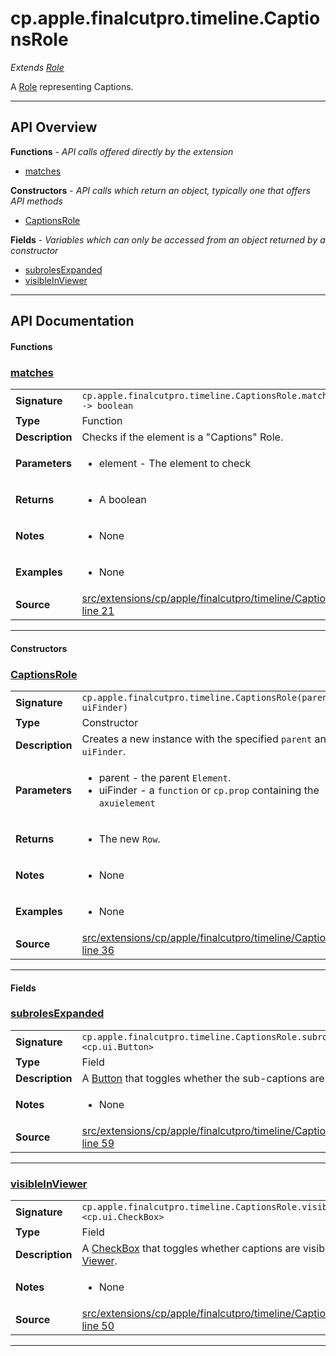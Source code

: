 # cp.apple.finalcutpro.timeline.CaptionsRole

 *Extends [Role](cp.apple.finalcutpro.timeline.Role.md)*

A [Role](cp.apple.finalcutpro.timeline.Role.md) representing Captions.

---

## API Overview
**Functions** - _API calls offered directly by the extension_
 * [matches](#matches)

**Constructors** - _API calls which return an object, typically one that offers API methods_
 * [CaptionsRole](#captionsrole)

**Fields** - _Variables which can only be accessed from an object returned by a constructor_
 * [subrolesExpanded](#subrolesexpanded)
 * [visibleInViewer](#visibleinviewer)


---

## API Documentation

#### Functions


### [matches](#matches)

|                                             |                                                                                     |
| --------------------------------------------|-------------------------------------------------------------------------------------|
| **Signature**                               | `cp.apple.finalcutpro.timeline.CaptionsRole.matches(element) -> boolean`                                                                    |
| **Type**                                    | Function                                                                     |
| **Description**                             | Checks if the element is a "Captions" Role.                                                                     |
| **Parameters**                              | <ul><li>element - The element to check</li></ul> |
| **Returns**                                 | <ul><li>A boolean</li></ul>          |
| **Notes**                                   | <ul><li>None</li></ul> |
| **Examples**                                | <ul><li>None</li></ul> |
| **Source**                                  | [src/extensions/cp/apple/finalcutpro/timeline/CaptionsRole.lua line 21](https://github.com/CommandPost/CommandPost/blob/develop/src/extensions/cp/apple/finalcutpro/timeline/CaptionsRole.lua#L21) |

---

#### Constructors


### [CaptionsRole](#captionsrole)

|                                             |                                                                                     |
| --------------------------------------------|-------------------------------------------------------------------------------------|
| **Signature**                               | `cp.apple.finalcutpro.timeline.CaptionsRole(parent, uiFinder)`                                                                    |
| **Type**                                    | Constructor                                                                     |
| **Description**                             | Creates a new instance with the specified `parent` and `uiFinder`.                                                                     |
| **Parameters**                              | <ul><li>parent - the parent `Element`.</li><li>uiFinder - a `function` or `cp.prop` containing the `axuielement`</li></ul> |
| **Returns**                                 | <ul><li>The new `Row`.</li></ul>          |
| **Notes**                                   | <ul><li>None</li></ul> |
| **Examples**                                | <ul><li>None</li></ul> |
| **Source**                                  | [src/extensions/cp/apple/finalcutpro/timeline/CaptionsRole.lua line 36](https://github.com/CommandPost/CommandPost/blob/develop/src/extensions/cp/apple/finalcutpro/timeline/CaptionsRole.lua#L36) |

---

#### Fields


### [subrolesExpanded](#subrolesexpanded)

|                                             |                                                                                     |
| --------------------------------------------|-------------------------------------------------------------------------------------|
| **Signature**                               | `cp.apple.finalcutpro.timeline.CaptionsRole.subrolesExpanded <cp.ui.Button>`                                                                    |
| **Type**                                    | Field                                                                     |
| **Description**                             | A [Button](cp.ui.Button.md) that toggles whether the sub-captions are visible.                                                                     |
| **Notes**                                   | <ul><li>None</li></ul> |
| **Source**                                  | [src/extensions/cp/apple/finalcutpro/timeline/CaptionsRole.lua line 59](https://github.com/CommandPost/CommandPost/blob/develop/src/extensions/cp/apple/finalcutpro/timeline/CaptionsRole.lua#L59) |

---


### [visibleInViewer](#visibleinviewer)

|                                             |                                                                                     |
| --------------------------------------------|-------------------------------------------------------------------------------------|
| **Signature**                               | `cp.apple.finalcutpro.timeline.CaptionsRole.visibleInViewer <cp.ui.CheckBox>`                                                                    |
| **Type**                                    | Field                                                                     |
| **Description**                             | A [CheckBox](cp.ui.CheckBox.md) that toggles whether captions are visible in the [Viewer](cp.apple.finalcutpro.viewer.Viewer.md).                                                                     |
| **Notes**                                   | <ul><li>None</li></ul> |
| **Source**                                  | [src/extensions/cp/apple/finalcutpro/timeline/CaptionsRole.lua line 50](https://github.com/CommandPost/CommandPost/blob/develop/src/extensions/cp/apple/finalcutpro/timeline/CaptionsRole.lua#L50) |

---

